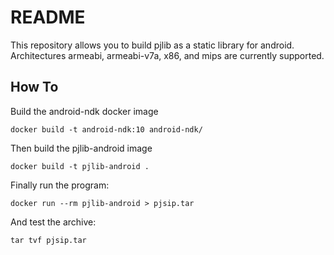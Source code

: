# README

This repository allows you to build pjlib as a static library for android.
Architectures armeabi, armeabi-v7a, x86, and mips are currently supported.

## How To

Build the android-ndk docker image

    docker build -t android-ndk:10 android-ndk/

Then build the pjlib-android image

    docker build -t pjlib-android .

Finally run the program:

    docker run --rm pjlib-android > pjsip.tar

And test the archive:

    tar tvf pjsip.tar
